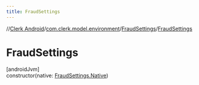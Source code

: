```yaml
---
title: FraudSettings
---
```

//[Clerk Android](../../../index.html)/[com.clerk.model.environment](../index.html)/[FraudSettings](index.html)/[FraudSettings](-fraud-settings.html)



# FraudSettings



[androidJvm]\
constructor(native: [FraudSettings.Native](-native/index.html))





